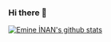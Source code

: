 ### Hi there 👋

[![Emine İNAN's github stats](https://github-readme-stats.vercel.app/api?username=emineinan)](https://github.com/anuraghazra/github-readme-stats)
